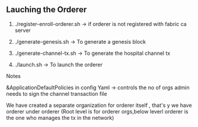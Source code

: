 ## Lauching the Orderer

1. ./register-enroll-orderer.sh -> if orderer is not registered with fabric ca server

2. ./generate-genesis.sh -> To generate a genesis block

3. ./generate-channel-tx.sh -> To generate the hospital channel tx

4. ./launch.sh -> To launch the orderer

Notes

&ApplicationDefaultPolicies in config Yaml -> controls the no of orgs admin needs to sign the channel transaction file

We have created a separate organization for orderer itself , that's y we have orderer under orderer (Root level is for orderer orgs,below leverl orderer is the one who manages the tx in the network)
